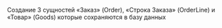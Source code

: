 Создание 3 сущностей «Заказ» (Order), «Строка Заказа» (OrderLine) и «Товар» (Goods) которые
сохраняются в базу данных
